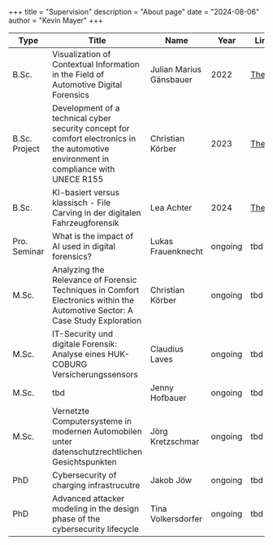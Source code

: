 +++
title = "Supervision"
description = "About page"
date = "2024-08-06"
author = "Kevin Mayer"
+++

| Type | Title | Name | Year | Link |
| ---- | ----- | ---- | ---- | ---- |
| B.Sc. | Visualization of Contextual Information in the Field of Automotive Digital Forensics | Julian Marius Gänsbauer | 2022 | [Thesis](/thesis/julian-ba-final.pdf) |
| B.Sc. Project | Development of a technical cyber security concept for comfort electronics in the automotive environment in compliance with UNECE R155 | Christian Körber | 2023 | [Thesis](/thesis/Development_of_a_technical_cybersecurity_concept_for_comfort_electronics_in_the_automotive_environment.pdf) |
| B.Sc. | KI-basiert versus klassisch - File Carving in der digitalen Fahrzeugforensik | Lea Achter | 2024 | [Thesis](/thesis/KI_basiert_versus_klassisch___File_Carving_in_der_digitalen_Fahrzeugforensik.pdf) |
| Pro. Seminar | What is the impact of AI used in digital forensics? | Lukas Frauenknecht | ongoing | tbd |
| M.Sc. | Analyzing the Relevance of Forensic Techniques in Comfort Electronics within the Automotive Sector: A Case Study Exploration | Christian Körber | ongoing | tbd |
| M.Sc. | IT-Security und digitale Forensik: Analyse eines HUK-COBURG Versicherungssensors | Claudius Laves | ongoing | tbd |
| M.Sc. | tbd | Jenny Hofbauer | ongoing | tbd |
| M.Sc. | Vernetzte Computersysteme in modernen Automobilen unter datenschutzrechtlichen Gesichtspunkten | Jörg Kretzschmar | ongoing | tbd |
| PhD | Cybersecurity of charging infrastrucutre | Jakob Jöw | ongoing | tbd |
| PhD | Advanced attacker modeling in the design phase of the cybersecurity lifecycle | Tina Volkersdorfer | ongoing | tbd |
